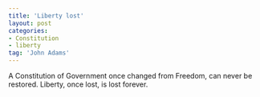 ```yaml
---
title: 'Liberty lost'
layout: post
categories:
- Constitution
- liberty
tag: 'John Adams'
---
```


A Constitution of Government once changed from Freedom, can never be restored. Liberty, once lost, is lost forever.

